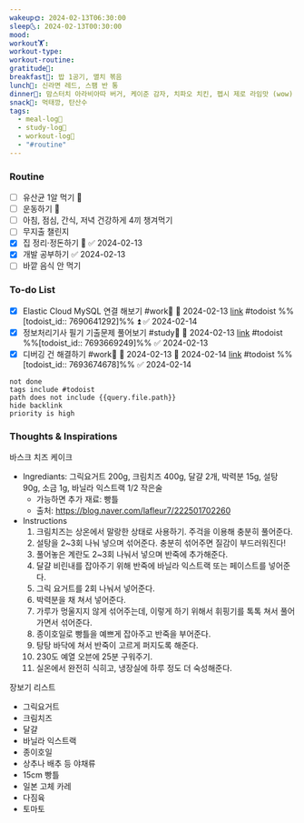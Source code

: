 ```yaml
---
wakeup🌞: 2024-02-13T06:30:00
sleep🌜: 2024-02-13T00:30:00
mood: 
workout🏋️: 
workout-type: 
workout-routine: 
gratitude🙏: 
breakfast🍳: 밥 1공기, 멸치 볶음
lunch🍚: 신라면 레드, 스팸 반 통
dinner🥗: 맘스터치 아라비아따 버거, 케이준 감자, 치파오 치킨, 펩시 제로 라임맛 (wow)
snack🍬: 먹태깡, 탄산수
tags:
  - meal-log📝
  - study-log📓
  - workout-log💪
  - "#routine"
---
```

### Routine 
- [ ] 유산균 1알 먹기 🔼 
- [ ] 운동하기 🔼
- [ ] 아침, 점심, 간식, 저녁 건강하게 4끼 챙겨먹기
- [ ] 무지출 챌린지 
- [x] 집 정리·정돈하기 🔼 ✅ 2024-02-13
- [x] 개발 공부하기 ✅ 2024-02-13
- [ ] 바깥 음식 안 먹기 

### To-do List 
- [x] Elastic Cloud MySQL 연결 해보기 #work💼  📅 2024-02-13 [link](https://todoist.com/showTask?id=7690641292) #todoist  %%[todoist_id:: 7690641292]%% ⏫ ✅ 2024-02-14
- [x] 정보처리기사 필기 기출문제 풀어보기 #study📓 📅 2024-02-13 [link](https://todoist.com/showTask?id=7693669249) #todoist  %%[todoist_id:: 7693669249]%% ✅ 2024-02-13
- [x] 디버깅 건 해결하기 #work💼  🛫 2024-02-13 📅 2024-02-14  [link](https://todoist.com/showTask?id=7693674678) #todoist  %%[todoist_id:: 7693674678]%% ✅ 2024-02-14
```tasks
not done
tags include #todoist 
path does not include {{query.file.path}}
hide backlink
priority is high
```


### Thoughts & Inspirations

바스크 치즈 케이크 
- Ingrediants: 그릭요거트 200g, 크림치즈 400g, 달걀 2개, 박력분 15g, 설탕 90g, 소금 1g, 바닐라 익스트랙 1/2 작은술 
	- 가능하면 추가 재료: 빵틀 
	- 출처: https://blog.naver.com/lafleur7/222501702260
- Instructions
	1. 크림치즈는 상온에서 말랑한 상태로 사용하기. 주걱을 이용해 충분히 풀어준다.
	2. 설탕을 2~3회 나눠 넣으며 섞어준다. 충분히 섞어주면 질감이 부드러워진다!
	3. 풀어놓은 계란도 2~3회 나눠서 넣으며 반죽에 추가해준다.
	4. 달걀 비린내를 잡아주기 위해 반죽에 바닐라 익스트랙 또는 페이스트를 넣어준다.
	5. 그릭 요거트를 2회 나눠서 넣어준다.
	6. 박력분을 채 쳐서 넣어준다.
	7. 가루가 멍울지지 않게 섞어주는데, 이렇게 하기 위해서 휘핑기를 톡톡 쳐서 풀어가면서 섞어준다.
	8. 종이호일로 빵틀을 예쁘게 잡아주고 반죽을 부어준다.
	9. 탕탕 바닥에 쳐서 반죽이 고르게 퍼지도록 해준다.
	10. 230도 예열 오븐에 25분 구워주기.
	11. 실온에서 완전히 식히고, 냉장실에 하루 정도 더 숙성해준다.

장보기 리스트
- 그릭요거트
- 크림치즈
- 달걀
- 바닐라 익스트랙
- 종이호일 
- 상추나 배추 등 야채류
- 15cm 빵틀 
- 일본 고체 카레
- 다짐육
- 토마토 